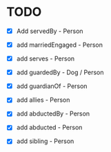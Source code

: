 # TODO
- [x] Add servedBy - Person
- [x] add marriedEngaged - Person
- [x] add serves - Person
- [x] add guardedBy - Dog / Person
- [x] add guardianOf - Person
- [x] add allies - Person
- [x] add abductedBy - Person
- [x] add abducted - Person
- [x] add sibling - Person

